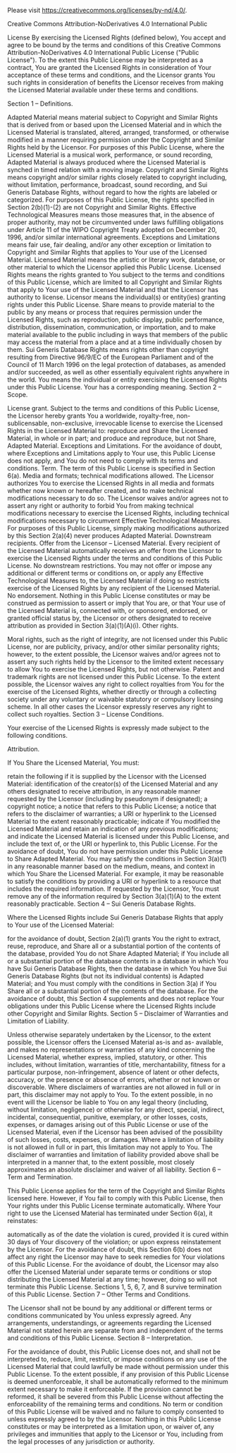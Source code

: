 Please visit https://creativecommons.org/licenses/by-nd/4.0/.


Creative Commons Attribution-NoDerivatives 4.0 International Public

License By exercising the Licensed Rights (defined below), You accept
and agree to be bound by the terms and conditions of this Creative
Commons Attribution-NoDerivatives 4.0 International Public License
("Public License"). To the extent this Public License may be
interpreted as a contract, You are granted the Licensed Rights in
consideration of Your acceptance of these terms and conditions, and
the Licensor grants You such rights in consideration of benefits the
Licensor receives from making the Licensed Material available under
these terms and conditions.

Section 1 – Definitions.

Adapted Material means material subject to Copyright and Similar
Rights that is derived from or based upon the Licensed Material and in
which the Licensed Material is translated, altered, arranged,
transformed, or otherwise modified in a manner requiring permission
under the Copyright and Similar Rights held by the Licensor. For
purposes of this Public License, where the Licensed Material is a
musical work, performance, or sound recording, Adapted Material is
always produced where the Licensed Material is synched in timed
relation with a moving image. Copyright and Similar Rights means
copyright and/or similar rights closely related to copyright
including, without limitation, performance, broadcast, sound
recording, and Sui Generis Database Rights, without regard to how the
rights are labeled or categorized. For purposes of this Public
License, the rights specified in Section 2(b)(1)-(2) are not Copyright
and Similar Rights. Effective Technological Measures means those
measures that, in the absence of proper authority, may not be
circumvented under laws fulfilling obligations under Article 11 of the
WIPO Copyright Treaty adopted on December 20, 1996, and/or similar
international agreements. Exceptions and Limitations means fair use,
fair dealing, and/or any other exception or limitation to Copyright
and Similar Rights that applies to Your use of the Licensed Material.
Licensed Material means the artistic or literary work, database, or
other material to which the Licensor applied this Public License.
Licensed Rights means the rights granted to You subject to the terms
and conditions of this Public License, which are limited to all
Copyright and Similar Rights that apply to Your use of the Licensed
Material and that the Licensor has authority to license. Licensor
means the individual(s) or entity(ies) granting rights under this
Public License. Share means to provide material to the public by any
means or process that requires permission under the Licensed Rights,
such as reproduction, public display, public performance,
distribution, dissemination, communication, or importation, and to
make material available to the public including in ways that members
of the public may access the material from a place and at a time
individually chosen by them. Sui Generis Database Rights means rights
other than copyright resulting from Directive 96/9/EC of the European
Parliament and of the Council of 11 March 1996 on the legal protection
of databases, as amended and/or succeeded, as well as other
essentially equivalent rights anywhere in the world. You means the
individual or entity exercising the Licensed Rights under this Public
License. Your has a corresponding meaning. Section 2 – Scope.

License grant. Subject to the terms and conditions of this Public
License, the Licensor hereby grants You a worldwide, royalty-free,
non-sublicensable, non-exclusive, irrevocable license to exercise the
Licensed Rights in the Licensed Material to: reproduce and Share the
Licensed Material, in whole or in part; and produce and reproduce, but
not Share, Adapted Material. Exceptions and Limitations. For the
avoidance of doubt, where Exceptions and Limitations apply to Your
use, this Public License does not apply, and You do not need to comply
with its terms and conditions. Term. The term of this Public License
is specified in Section 6(a). Media and formats; technical
modifications allowed. The Licensor authorizes You to exercise the
Licensed Rights in all media and formats whether now known or
hereafter created, and to make technical modifications necessary to do
so. The Licensor waives and/or agrees not to assert any right or
authority to forbid You from making technical modifications necessary
to exercise the Licensed Rights, including technical modifications
necessary to circumvent Effective Technological Measures. For purposes
of this Public License, simply making modifications authorized by this
Section 2(a)(4) never produces Adapted Material. Downstream
recipients. Offer from the Licensor – Licensed Material. Every
recipient of the Licensed Material automatically receives an offer
from the Licensor to exercise the Licensed Rights under the terms and
conditions of this Public License. No downstream restrictions. You may
not offer or impose any additional or different terms or conditions
on, or apply any Effective Technological Measures to, the Licensed
Material if doing so restricts exercise of the Licensed Rights by any
recipient of the Licensed Material. No endorsement. Nothing in this
Public License constitutes or may be construed as permission to assert
or imply that You are, or that Your use of the Licensed Material is,
connected with, or sponsored, endorsed, or granted official status by,
the Licensor or others designated to receive attribution as provided
in Section 3(a)(1)(A)(i). Other rights.

Moral rights, such as the right of integrity, are not licensed under
this Public License, nor are publicity, privacy, and/or other similar
personality rights; however, to the extent possible, the Licensor
waives and/or agrees not to assert any such rights held by the
Licensor to the limited extent necessary to allow You to exercise the
Licensed Rights, but not otherwise. Patent and trademark rights are
not licensed under this Public License. To the extent possible, the
Licensor waives any right to collect royalties from You for the
exercise of the Licensed Rights, whether directly or through a
collecting society under any voluntary or waivable statutory or
compulsory licensing scheme. In all other cases the Licensor expressly
reserves any right to collect such royalties. Section 3 – License
Conditions.

Your exercise of the Licensed Rights is expressly made subject to the
following conditions.

Attribution.

If You Share the Licensed Material, You must:

retain the following if it is supplied by the Licensor with the
Licensed Material: identification of the creator(s) of the Licensed
Material and any others designated to receive attribution, in any
reasonable manner requested by the Licensor (including by pseudonym if
designated); a copyright notice; a notice that refers to this Public
License; a notice that refers to the disclaimer of warranties; a URI
or hyperlink to the Licensed Material to the extent reasonably
practicable; indicate if You modified the Licensed Material and retain
an indication of any previous modifications; and indicate the Licensed
Material is licensed under this Public License, and include the text
of, or the URI or hyperlink to, this Public License. For the avoidance
of doubt, You do not have permission under this Public License to
Share Adapted Material. You may satisfy the conditions in Section
3(a)(1) in any reasonable manner based on the medium, means, and
context in which You Share the Licensed Material. For example, it may
be reasonable to satisfy the conditions by providing a URI or
hyperlink to a resource that includes the required information. If
requested by the Licensor, You must remove any of the information
required by Section 3(a)(1)(A) to the extent reasonably practicable.
Section 4 – Sui Generis Database Rights.

Where the Licensed Rights include Sui Generis Database Rights that
apply to Your use of the Licensed Material:

for the avoidance of doubt, Section 2(a)(1) grants You the right to
extract, reuse, reproduce, and Share all or a substantial portion of
the contents of the database, provided You do not Share Adapted
Material; if You include all or a substantial portion of the database
contents in a database in which You have Sui Generis Database Rights,
then the database in which You have Sui Generis Database Rights (but
not its individual contents) is Adapted Material; and You must comply
with the conditions in Section 3(a) if You Share all or a substantial
portion of the contents of the database. For the avoidance of doubt,
this Section 4 supplements and does not replace Your obligations under
this Public License where the Licensed Rights include other Copyright
and Similar Rights. Section 5 – Disclaimer of Warranties and
Limitation of Liability.

Unless otherwise separately undertaken by the Licensor, to the extent
possible, the Licensor offers the Licensed Material as-is and as-
available, and makes no representations or warranties of any kind
concerning the Licensed Material, whether express, implied, statutory,
or other. This includes, without limitation, warranties of title,
merchantability, fitness for a particular purpose, non-infringement,
absence of latent or other defects, accuracy, or the presence or
absence of errors, whether or not known or discoverable. Where
disclaimers of warranties are not allowed in full or in part, this
disclaimer may not apply to You. To the extent possible, in no event
will the Licensor be liable to You on any legal theory (including,
without limitation, negligence) or otherwise for any direct, special,
indirect, incidental, consequential, punitive, exemplary, or other
losses, costs, expenses, or damages arising out of this Public License
or use of the Licensed Material, even if the Licensor has been advised
of the possibility of such losses, costs, expenses, or damages. Where
a limitation of liability is not allowed in full or in part, this
limitation may not apply to You. The disclaimer of warranties and
limitation of liability provided above shall be interpreted in a
manner that, to the extent possible, most closely approximates an
absolute disclaimer and waiver of all liability. Section 6 – Term and
Termination.

This Public License applies for the term of the Copyright and Similar
Rights licensed here. However, if You fail to comply with this Public
License, then Your rights under this Public License terminate
automatically. Where Your right to use the Licensed Material has
terminated under Section 6(a), it reinstates:

automatically as of the date the violation is cured, provided it is
cured within 30 days of Your discovery of the violation; or upon
express reinstatement by the Licensor. For the avoidance of doubt,
this Section 6(b) does not affect any right the Licensor may have to
seek remedies for Your violations of this Public License. For the
avoidance of doubt, the Licensor may also offer the Licensed Material
under separate terms or conditions or stop distributing the Licensed
Material at any time; however, doing so will not terminate this Public
License. Sections 1, 5, 6, 7, and 8 survive termination of this Public
License. Section 7 – Other Terms and Conditions.

The Licensor shall not be bound by any additional or different terms
or conditions communicated by You unless expressly agreed. Any
arrangements, understandings, or agreements regarding the Licensed
Material not stated herein are separate from and independent of the
terms and conditions of this Public License. Section 8 –
Interpretation.

For the avoidance of doubt, this Public License does not, and shall
not be interpreted to, reduce, limit, restrict, or impose conditions
on any use of the Licensed Material that could lawfully be made
without permission under this Public License. To the extent possible,
if any provision of this Public License is deemed unenforceable, it
shall be automatically reformed to the minimum extent necessary to
make it enforceable. If the provision cannot be reformed, it shall be
severed from this Public License without affecting the enforceability
of the remaining terms and conditions. No term or condition of this
Public License will be waived and no failure to comply consented to
unless expressly agreed to by the Licensor. Nothing in this Public
License constitutes or may be interpreted as a limitation upon, or
waiver of, any privileges and immunities that apply to the Licensor or
You, including from the legal processes of any jurisdiction or
authority.
